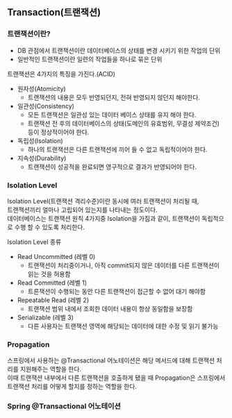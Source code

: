 ## Transaction(트랜잭션) 

### 트랜잭션이란?
- DB 관점에서 트랜잭션이란 데이터베이스의 상태를 변경 시키기 위한 작업의 단위
- 일반적인 트랜잭션이란 일련의 작업들을 하나로 묶은 단위

트랜잭션은 4가지의 특징을 가진다.(ACID)
- 원자성(Atomicity)
  - 트랜잭션의 내용은 모두 반영되던지, 전혀 반영되지 않던지 해야한다.
- 일관성(Consistency)
  - 모든 트랜잭션은 일관성 있는 데이터 베이스 상태를 유지 해야 한다.
  - 트랜잭션 전 후의 데이터베이스의 상태(도메인의 유효범위, 무결성 제약조건) 등이 정상적이어야 한다.
- 독립성(Isolation)
  - 하나의 트랜잭션은 다른 트랜잭션에 끼어 들 수 없고 독립적이어야 한다.
- 지속성(Durability)
  - 트랜잭션이 성공적을 완료되면 영구적으로 결과가 반영되어야 한다.
### Isolation Level
Isolation Level(트랜잭션 격리수준)이란 동시에 여러 트랜잭션이 처리될 때,  
트랜잭션끼리 얼마나 고립되어 있는지를 나타내는 정도이다.  
데이터베이스는 트랜잭션 원칙 4가지중 Isolation을 가짐과 같이, 트랜잭션이 독립적으로 수행 할 수 있도록 처리한다.

Isolation Level 종류
- Read Uncommitted (레벨 0)
  - 트랜잭션이 처리중이거나, 아직 commit되지 않은 데이터를 다른 트랜잭션이 읽는 것을 허용함
- Read Committed (레벨 1)
  - 트른잭션이 수행되는 동안 다른 트랜잭션이 접근할 수 없어 대기 해야함
- Repeatable Read (레벨 2)
  - 트랜잭션 범위 내에서 조회한 데이터 내용이 항상 동일함을 보장함
- Serializable (레벨 3)
  - 다른 사용자는 트랜잭션 영역에 해당되는 데이터에 대한 수정 및 읽기 불가능
### Propagation
스프링에서 사용하는 @Transactional 어노테이션은 해당 메서드에 대해 트랜잭션 처리를 지원해주는 역할을 한다.  
이때 트랜잭션 내부에서 다른 트랜잭션을 호출하게 됐을 때 Propagation은 스프링에서 트랜잭션 처리를 어떻게 할지를 정하는 역할을 한다.
### Spring @Transactional 어노테이션